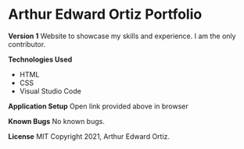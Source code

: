 # Arthur Edward Ortiz Portfolio
**Version 1**
Website to showcase my skills and experience.
I am the only contributor. 


**Technologies Used**
* HTML
* CSS
* Visual Studio Code

**Application Setup**
Open link provided above in browser

**Known Bugs**
No known bugs.

**License**
MIT Copyright 2021, Arthur Edward Ortiz.


